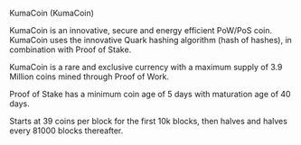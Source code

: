 
KumaCoin (KumaCoin)

KumaCoin is an innovative, secure and energy efficient PoW/PoS coin. KumaCoin uses the innovative Quark hashing algorithm (hash of hashes), in combination with Proof of Stake.

KumaCoin is a rare and exclusive currency with a maximum supply of 3.9 Million coins mined through Proof of Work.

Proof of Stake has a minimum coin age of 5 days with maturation age of 40 days.

Starts at 39 coins per block for the first 10k blocks, then halves and halves every 81000 blocks thereafter.



